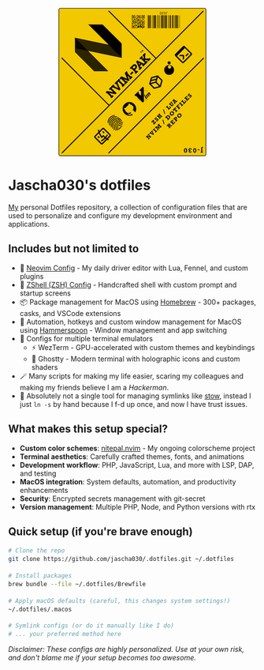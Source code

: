 <p align="center">
  <img src="https://github.com/jascha030/.dotfiles/blob/main/img/NVIM-PAK.png?raw=true" alt="Dotfiles, not even once.">
</p>

# Jascha030's dotfiles

[My](https://github.com/jascha030) personal Dotfiles repository, a collection of configuration files that are used to personalize and configure my development environment and applications.

## Includes but not limited to

- 📝 [Neovim Config](https://github.com/jascha030/.dotfiles/blob/main/config/nvim/README.md) - My daily driver editor with Lua, Fennel, and custom plugins
- 💾 [ZShell (ZSH) Config](https://github.com/jascha030/.dotfiles/blob/main/config/zsh/README.md) - Handcrafted shell with custom prompt and startup screens
- 📦 Package management for MacOS using [Homebrew](https://brew.sh/) - 300+ packages, casks, and VSCode extensions
- 🥄 Automation, hotkeys and custom window management for MacOS using [Hammerspoon](https://www.hammerspoon.org/) - Window management and app switching
- 💽 Configs for multiple terminal emulators
  - ⚡ WezTerm - GPU-accelerated with custom themes and keybindings
  - 👻 Ghostty - Modern terminal with holographic icons and custom shaders
- 🪄 Many scripts for making my life easier, scaring my colleagues and making my friends believe I am a _Hackerman_.
- 💩 Absolutely not a single tool for managing symlinks like [stow](https://www.gnu.org/software/stow/), instead I just `ln -s` by hand because I f-d up once, and now I have trust issues.

## What makes this setup special?

- **Custom color schemes**: [nitepal.nvim](https://github.com/jascha030/nitepal.nvim) - My ongoing colorscheme project
- **Terminal aesthetics**: Carefully crafted themes, fonts, and animations
- **Development workflow**: PHP, JavaScript, Lua, and more with LSP, DAP, and testing
- **MacOS integration**: System defaults, automation, and productivity enhancements
- **Security**: Encrypted secrets management with git-secret
- **Version management**: Multiple PHP, Node, and Python versions with rtx

## Quick setup (if you're brave enough)

```bash
# Clone the repo
git clone https://github.com/jascha030/.dotfiles.git ~/.dotfiles

# Install packages
brew bundle --file ~/.dotfiles/Brewfile

# Apply macOS defaults (careful, this changes system settings!)
~/.dotfiles/.macos

# Symlink configs (or do it manually like I do)
# ... your preferred method here
```

*Disclaimer: These configs are highly personalized. Use at your own risk, and don't blame me if your setup becomes too awesome.*

